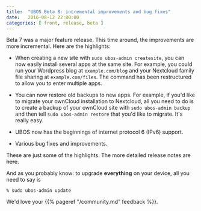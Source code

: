 ```yaml
---
title:  "UBOS Beta 8: incremental improvements and bug fixes"
date:   2016-08-12 22:00:00
categories: [ front, release, beta ]
---
```


Beta 7 was a major feature release. This time around, the improvements are
more incremental. Here are the highlights:

* When creating a new site with ``sudo ubos-admin createsite``, you can now easily
  install several apps at the same site. For example, you could run your
  Wordpress blog at ``example.com/blog`` and your Nextcloud family file sharing
  at ``example.com/files``. The command has been restructured to allow you to
  enter multiple apps.

* You can now restore old backups to new apps. For example, if you'd like to
  migrate your ownCloud installation to Nextcloud, all you need to do is to
  create a backup of your ownCloud site with ``sudo ubos-admin backup`` and then
  tell ``sudo ubos-admin restore`` that you'd like to migrate. It's really easy.

* UBOS now has the beginnings of internet protocol 6 (IPv6) support.

* Various bug fixes and improvements.

These are just some of the highlights. The more detailed release notes are
~~here~~.

And as you probably know: to upgrade **everything** on your device, all you need to say is

```
% sudo ubos-admin update
```

We'd love your {{% pageref "/community.md" feedback %}}.
